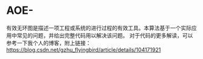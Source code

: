 # AOE-
有效无环图是描述一项工程或系统的进行过程的有效工具。本算法基于一个实际应用中常见的问题，并给出完整代码用以解决该问题。
对于代码的更多解读，可以参考一下我个人的博客，附上链接：https://blog.csdn.net/gzhu_flyingbird/article/details/104171921
